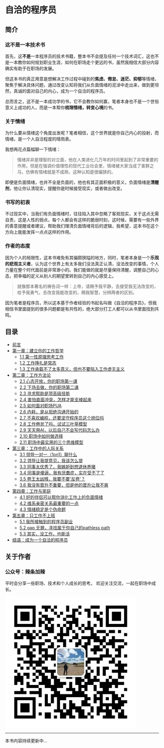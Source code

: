 # 自洽的程序员

## 简介

### 这不是一本技术书
首先，这**不是**一本程序员的技术书籍，整本书不会提及任何一个技术词汇，这也不是一本教你如何规划职业生涯，如何在职场走个更远的书，虽然我相信大部分内容确实有助于在职场的发展。

但这本书的真正用意是想解决工作过程中碰到的**焦虑、倦怠、迷茫、抑郁**等情绪，聚焦于解决具体问题，通过改变认知将我们从负面情绪的泥淖中走出来，做到更坦然，真诚的面对自己的内心，成为一个自洽的程序员。

总而言之，这不是一本成功学的书，它不会教你如何赢，笔者本身也不是一个世俗意义上成功的人，而是一本帮你**梳理情绪，转变心境**的书。

### 关于情绪
为什么要从情绪这个角度出发呢？笔者相信，这个世界就是你自己内心的投射，而情绪，是一个人自洽程度的晴雨表。

我想再花点篇幅聊一下情绪：
> 情绪并非是理智的对立面，他在人类进化几万年的时间里起到了非常重要的作用，但是在强调价值理性的现代工业社会里，情绪被大家当成了害群之马，仿佛有情绪就是不成熟，这种认知是很偏狭的。

即便是负面情绪，也并不全是负面的，他也有其正面积极的意义，负面情绪是**清醒剂**，他让你认清现实，提醒你是时候接受现实，或者做出改变。

### 书写的初衷
不过现实中，当我们有负面情绪时，往往陷入其中忽略了客观现实，关于这点无需自责，这是人性的弱点，每个人都会有这样的脆弱时刻，这时候，需要有一些外界的善意提醒或者建议，帮助我们理清负面情绪背后的逻辑，我希望，这本书在这个方向上能能发挥一点点这样的作用。

### 作者的态度
因为个人的局限性，这本书难免有其偏颇狭隘的地方，同时，笔者本身是一个**乐观的悲观主义者**，认为这个世界上有太多我们没法真正认清，没法改变的事情，个人力量在整个时代面前是非常渺小的。我们能做的就是尽量保持清醒，调整自己的心态，把幸福的定义从别人的期望里转到自己的内心感受上。

> 就像那本著名的祷告词一样：上帝，请赐予我平静，去接受我无法改变的，给予我勇气，去改变我能改变的，赐我智慧，分辨两者的区别。

因为笔者是程序员，所以这本基于作者经验的书起名叫做《自洽的程序员》，但我相信书里面提到的很多问题都是有共性的，绝大部分打工人都可以从书里面找到共鸣。

## 目录

* [前言](preface.md)
* [第一章：建立你的工作哲学](chapter1/README.md)
  * [1.1 第一性原理思考工作](chapter1/section1.md)
  * [1.2 工作挣扎是常态](chapter1/section2.md)
  * [1.3 工作承载不了太多意义，但也不要陷入工作虚无主义](chapter1/section3.md)
* [第二章：工作方法论](chapter2/README.md)
  * [2.1 心态开放，你的职场第一课](chapter2/section1.md)
  * [2.2 下场去做，你的职场第二课](chapter2/section2.md)
  * [2.3 寻求帮助是项高级技能](chapter2/section3.md)
  * [2.4 害怕直面冲突，怎样才能支棱起来](chapter2/section4.md)
  * [2.5 如何面对职场PUA](chapter2/section5.md)
  * [2.6 内耗，是从拒绝沟通开始的](chapter2/section6.md)
  * [2.7 不喜欢编程，还要坚守程序员这个岗位吗](chapter2/section7.md)
  * [2.8 工作倦怠了吗，试试三叶草模型](chapter2/section8.md)
  * [2.9 天天用AI，以后自己不会写代码怎么办](chapter2/section9.md)
  * [2.10 职场中如何做选择](chapter2/section10.md)
  * [2.11 职场中最实用的三个思维模型](chapter2/section11.md)
* [第三章：工作中的人际关系 ](chapter3/README.md)
  * [3.1 领导一对一（1on1）聊什么](chapter3/section1.md)
  * [3.2 领导让我提意见，我该怎么提](chapter3/section2.md)
  * [3.3 同事太优秀了，我嫉妒到想退休养猪](chapter3/section3.md)
  * [3.4 同事是傻逼，我有厌蠢症，实在受不了了](chapter3/section4.md)
  * [3.5 卷王太凶残，我要不要'反卷'？](chapter3/section5.md)
  * [3.6 我没有晋升不重要，但是他的晋升让我不爽](chapter3/section6.md)
* [第四章：工作与家庭](chapter4/README.md)
  * [4.1 好的伴侣可以帮你消化工作上的负面情绪](chapter4/section1.md)
  * [4.2 维系亲密关系最重要的一点](chapter4/section2.md)
  * [4.3 情绪稳定是个伪命题](chapter4/section3.md)
* [第五章：只工作不上班](chapter5/README.md)
  * [5.1 我所接触到的程序员副业](chapter5/section1.md)
  * [5.2 gap 无罪，寻找属于你自己的pathless path](chapter5/section2.md)
  * [5.3 其实，没工作，也能活](chapter5/section3.md)
* [结语：成为一个自洽的程序员](epilogue.md) 

## 关于作者

### 公众号：辣条加辣
平时会分享一些职场、技术和个人成长的思考。
欢迎关注交流，一起在职场中成长。

![公众号二维码](./images/qrcode.jpg)

---
本书内容持续更新中...

